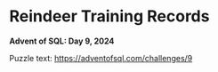 # Reindeer Training Records

**Advent of SQL: Day 9, 2024**

Puzzle text: <https://adventofsql.com/challenges/9>
